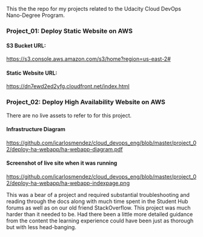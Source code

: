 This the the repo for my projects related to the Udacity Cloud DevOps Nano-Degree Program.

### Project_01: Deploy Static Website on AWS
#### S3 Bucket URL: 
https://s3.console.aws.amazon.com/s3/home?region=us-east-2#

#### Static Website URL: 
https://dn7ewd2ed2yfg.cloudfront.net/index.html


### Project_02: Deploy High Availability Website on AWS
There are no live assets to refer to for this project. 

#### Infrastructure Diagram
https://github.com/icarlosmendez/cloud_devops_eng/blob/master/project_02/deploy-ha-webapp/ha-webapp-diagram.pdf

#### Screenshot of live site when it was running
https://github.com/icarlosmendez/cloud_devops_eng/blob/master/project_02/deploy-ha-webapp/ha-webapp-indexpage.png

This was a bear of a project and required substantial troubleshooting and reading through the docs along with much time spent in the Student Hub forums as well as on our old friend StackOverflow. This project was much harder than it needed to be. Had there been a little more detailed guidance from the content the learning experience could have been just as thorough but with less head-banging.